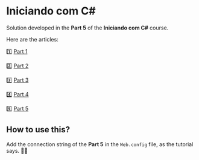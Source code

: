 # Iniciando com C#

Solution developed in the **Part 5** of the **Iniciando com C#** course.

Here are the articles:

:one: [Part 1](https://medium.com/@mikaeriohana/iniciando-com-c-parte-1-o-c-e-o-ambiente-de-desenvolvimento-d0e9c3cb2692) 

:two: [Part 2](https://medium.com/@mikaeriohana/iniciando-com-c-parte-2-tipos-de-dados-e-estruturas-de-controle-5cb42e8ac39f) 

:three: [Part 3](https://medium.com/@mikaeriohana/iniciando-com-c-parte-3-orienta%C3%A7%C3%A3o-a-objetos-b42883140447)

:four: [Part 4](https://medium.com/@mikaeriohana/iniciando-com-c-parte-4-continuando-com-orienta%C3%A7%C3%A3o-a-objetos-cd6152a30b86)

:five: [Part 5](https://medium.com/@mikaeriohana/iniciando-com-c-parte-5-primeiro-projeto-asp-net-mvc-152c2b3ade3f) 

## How to use this?

Add the connection string of the **Part 5** in the `Web.config` file, as the tutorial says. :woman_technologist: